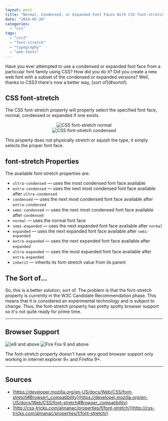 ```yaml
---
layout: post
title: "Normal, Condensed, or Expanded Font Faces With CSS font-stretch"
date: "2014-05-20"
categories: 
  - "css"
tags: 
  - "css3"
  - "font-stretch"
  - "typography"
  - "web-fonts"
---
```


<p class="intro"><span class="dropcap">H</span>ave you ever attempted to use a condensed or expanded font face from a particular font family using CSS? How did you do it? Did you create a new web font with a subset of the condensed or expanded versions? Well, thanks to CSS3 there's now a better way, [sort of](#sortof).</p>

<style>
.demoBox { text-align: center; }
</style>

## CSS font-stretch

The CSS font-stretch property will properly select the specified font face, normal, condensed or expanded if one exists.

<div class="demoBox">
  <img src="../../assets/img/content/uploads/2014/05/normal.svg" alt="CSS font-stretch normal">
</div>

<div class="demoBox">
  <img src="../../assets/img/content/uploads/2014/05/condensed.svg" alt="CSS font-stretch condensed">
</div>

This property does not physically stretch or squish the type, it simply selects the proper font face.

## font-stretch Properties

The available font-stretch properties are:

- `ultra-condensed` — uses the most condensed font face available
- `extra-condensed` — uses the next most condensed font face available after `ultra-condensed`
- `condensed` — uses the next most condensed font face available after `extra-condensed`
- `semi-condensed` — uses the next most condensed font face available after `condensed`
- `normal` — uses the normal font face
- `semi-expanded` — uses the next expanded font face available after `normal`
- `expanded` — uses the next expanded font face available after `semi-expanded`
- `extra-expanded` — uses the next expanded font face available after `expanded`
- `ultra-expanded` — uses the most expanded font face available after `extra-expanded`
- `inherit` — inherits its font-stretch value from its parent

## The Sort of...

So, this is a better solution, sort of. The problem is that the font-stretch property is currently in the W3C Candidate Recommendation phase. This means that it is considered an experimental technology and is subject to change. Thus, the font-stretch property has pretty spotty browser support so it's not quite ready for prime time.

* * *

## Browser Support

<div class="browserSupport__list">
<img title="ie9 and above" src="../../assets/img/ie.svg" alt="ie9 and above">
<img title="Fire Fox 9 and above" src="../../assets/img/firefox.svg" alt="Fire Fox 9 and above"></div> 

The font-stretch property doesn't have very good browser support only working in internet explorer 9+ and Firefox 9+.

* * *

## Sources

- [https://developer.mozilla.org/en-US/docs/Web/CSS/font-stretch#Browser\_compatibility](https://developer.mozilla.org/en-US/docs/Web/CSS/font-stretch#Browser_compatibility)
- [http://css-tricks.com/almanac/properties/f/font-stretch/](http://css-tricks.com/almanac/properties/f/font-stretch/)
